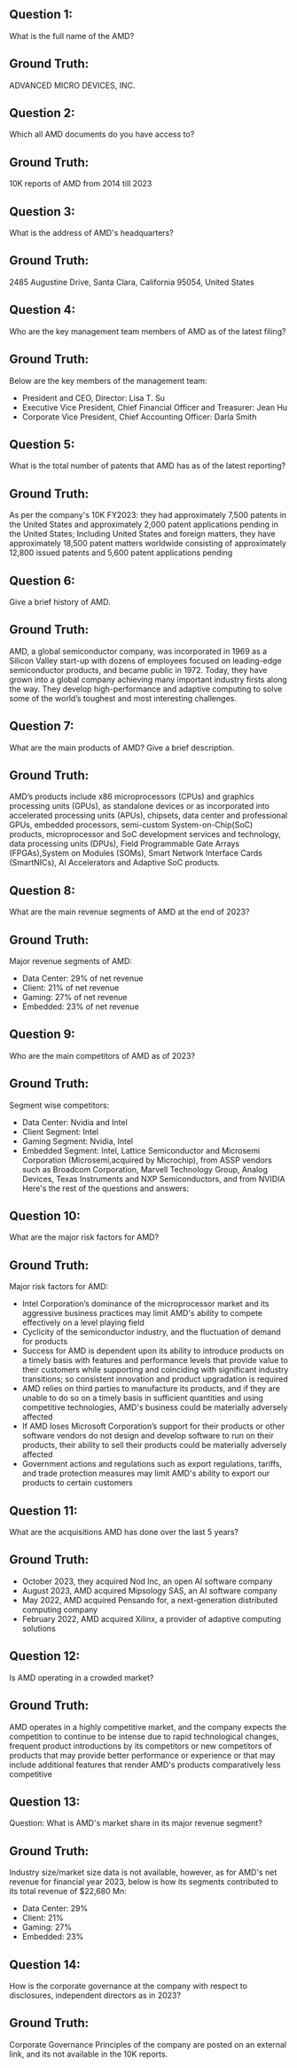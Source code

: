
## Question 1:
What is the full name of the AMD?
## Ground Truth:
ADVANCED MICRO DEVICES, INC.

## Question 2: 
Which all AMD documents do you have access to?
## Ground Truth:
10K reports of AMD from 2014 till 2023

## Question 3:
 What is the address of AMD's headquarters?
## Ground Truth: 
2485 Augustine Drive, Santa Clara, California 95054, United States

## Question 4:
 Who are the key management team members of AMD as of the latest filing?
## Ground Truth:
 Below are the key members of the management team:
- President and CEO, Director: Lisa T. Su
- Executive Vice President, Chief Financial Officer and Treasurer: Jean Hu
- Corporate Vice President, Chief Accounting Officer: Darla Smith

## Question 5: 
 What is the total number of patents that AMD has as of the latest reporting?
## Ground Truth:
 As per the company's 10K FY2023: they had approximately 7,500 patents in the United States and approximately 2,000 patent applications pending in the United States; Including United States and foreign matters, they have approximately 18,500 patent matters worldwide consisting of approximately 12,800 issued patents and 5,600 patent applications pending

## Question 6:
 Give a brief history of AMD.
## Ground Truth: 
AMD, a global semiconductor company, was incorporated in 1969 as a Silicon Valley start-up with dozens of employees focused on leading-edge semiconductor products, and became public in 1972. Today, they have grown into a global company achieving many important industry firsts along the way. They develop high-performance and adaptive computing to solve some of the world’s toughest and most interesting challenges.

## Question 7:
 What are the main products of AMD? Give a brief description.
## Ground Truth: 
AMD’s products include x86 microprocessors (CPUs) and graphics processing units (GPUs), as standalone devices or as incorporated into accelerated processing units (APUs), chipsets, data center and professional GPUs, embedded processors, semi-custom System-on-Chip(SoC) products, microprocessor and SoC development services and technology, data processing units (DPUs), Field Programmable Gate Arrays (FPGAs),System on Modules (SOMs), Smart Network Interface Cards (SmartNICs), AI Accelerators and Adaptive SoC products.

## Question 8:
 What are the main revenue segments of AMD at the end of 2023?
## Ground Truth:
 Major revenue segments of AMD:
- Data Center: 29% of net revenue
- Client: 21% of net revenue
- Gaming: 27% of net revenue
- Embedded: 23% of net revenue

## Question 9: 
 Who are the main competitors of AMD as of 2023?
## Ground Truth: 
Segment wise competitors:
- Data Center: Nvidia and Intel
- Client Segment: Intel
- Gaming Segment: Nvidia, Intel
- Embedded Segment: Intel, Lattice Semiconductor and Microsemi Corporation (Microsemi,acquired by Microchip), from ASSP vendors such as Broadcom Corporation, Marvell Technology Group, Analog Devices, Texas Instruments and NXP Semiconductors, and from NVIDIA
Here's the rest of the questions and answers:

## Question 10: 
 What are the major risk factors for AMD?
## Ground Truth: 
Major risk factors for AMD:
- Intel Corporation’s dominance of the microprocessor market and its aggressive business practices may limit AMD's ability to compete effectively on a level playing field
- Cyclicity of the semiconductor industry, and the fluctuation of demand for products
- Success for AMD is dependent upon its ability to introduce products on a timely basis with features and performance levels that provide value to their customers while supporting and coinciding with significant industry transitions; so consistent innovation and product upgradation is required
- AMD relies on third parties to manufacture its products, and if they are unable to do so on a timely basis in sufficient quantities and using competitive technologies, AMD's business could be materially adversely affected
- If AMD loses Microsoft Corporation’s support for their products or other software vendors do not design and develop software to run on their products, their ability to sell their products could be materially adversely affected
- Government actions and regulations such as export regulations, tariffs, and trade protection measures may limit AMD's ability to export our products to certain customers

## Question 11: 
 What are the acquisitions AMD has done over the last 5 years?
## Ground Truth:
- October 2023, they acquired Nod Inc, an open AI software company
- August 2023, AMD acquired Mipsology SAS, an AI software company
- May 2022, AMD acquired Pensando for, a next-generation distributed computing company
- February 2022, AMD acquired Xilinx, a provider of adaptive computing solutions

## Question 12: 
 Is AMD operating in a crowded market?
## Ground Truth: 
AMD operates in a highly competitive market, and the company expects the competition to continue to be intense due to rapid technological changes, frequent product introductions by its competitors or new competitors of products that may provide better performance or experience or that may include additional features that render AMD's products comparatively less competitive

## Question 13: 
Question: What is AMD's market share in its major revenue segment?
## Ground Truth: 
Industry size/market size data is not available, however, as for AMD's net revenue for financial year 2023, below is how its segments contributed to its total revenue of $22,680 Mn:
- Data Center: 29%
- Client: 21%
- Gaming: 27%
- Embedded: 23%

## Question 14: 
 How is the corporate governance at the company with respect to disclosures, independent directors as in 2023?
## Ground Truth: 
Corporate Governance Principles of the company are posted on an external link, and its not available in the 10K reports.
